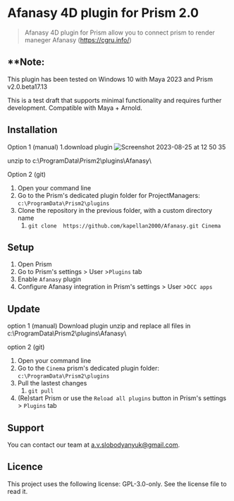 # Afanasy 4D plugin for Prism 2.0

> Afanasy 4D plugin for Prism allow you to connect prism to render maneger Afanasy (https://cgru.info/)

## **Note: 
This plugin has been tested on Windows 10 with Maya 2023 and Prism v2.0.beta17.13

This is a test draft that supports minimal functionality and requires further development. Compatible with Maya + Arnold.



## Installation
Option 1 (manual)
1.download plugin
![Screenshot 2023-08-25 at 12 50 35](https://github.com/kapellan2000/Cinema/assets/21256398/4c31b903-1cf5-439e-b449-f26d4705dc6d)

unzip to c:\ProgramData\Prism2\plugins\Afanasy\


Option 2 (git)
1. Open your command line
1. Go to the Prism's dedicated plugin folder for ProjectManagers: `c:\ProgramData\Prism2\plugins`
1. Clone the repository in the previous folder, with a custom directory name
    1. `git clone  https://github.com/kapellan2000/Afanasy.git Cinema`
## Setup
1. Open Prism
1. Go to Prism's settings > User >`Plugins` tab
1. Enable `Afanasy` plugin
1. Configure Afanasy integration in Prism's settings > User >`DCC apps`


## Update
option 1 (manual)
Download plugin
unzip and replace all files in c:\ProgramData\Prism2\plugins\Afanasy\

option 2 (git)
1. Open your command line
1. Go to the `Cinema` prism's dedicated plugin folder: `c:\ProgramData\Prism2\plugins`
1. Pull the lastest changes
    1. `git pull`
1. (Re)start Prism or use the `Reload all plugins` button in Prism's settings > `Plugins` tab


## Support

You can contact our team at [a.v.slobodyanyuk@gmail.com](mailto:a.v.slobodyanyuk@gmail.com).

## Licence

This project uses the following license: GPL-3.0-only. See the license file to read it.

